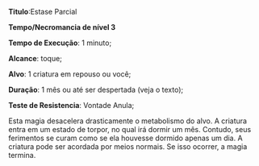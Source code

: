 **Titulo**:Estase Parcial

**Tempo/Necromancia de nível 3**

**Tempo de Execução**: 1 minuto;

**Alcance**: toque;

**Alvo**: 1 criatura em repouso ou você;

**Duração**: 1 mês ou até ser despertada (veja o texto);

**Teste de Resistencia**: Vontade Anula;

Esta magia desacelera drasticamente 
o metabolismo do alvo. A criatura entra 
em um estado de torpor, no qual irá dormir um mês. Contudo, seus ferimentos 
se curam como se ela houvesse dormido 
apenas um dia. A criatura pode ser acordada por meios normais. Se isso ocorrer, 
a magia termina.